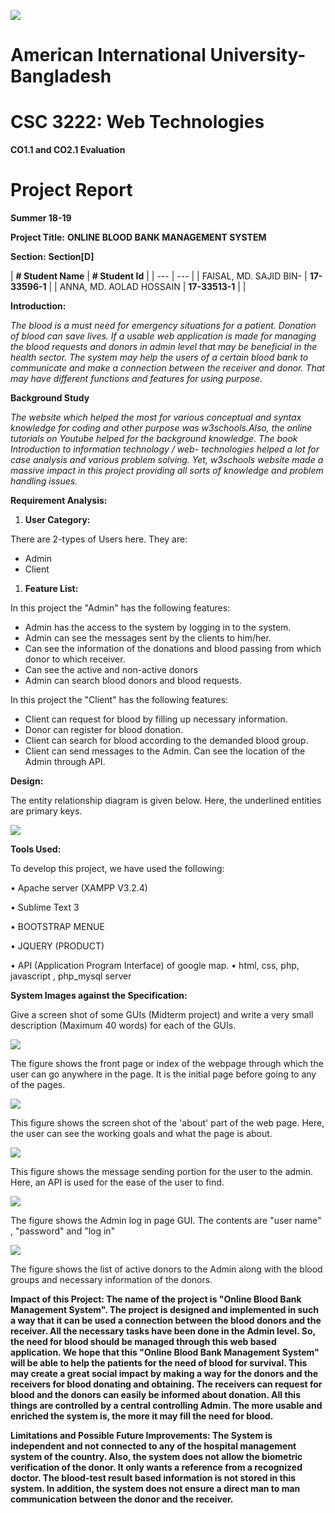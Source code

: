 ![](RackMultipart20200501-4-q9tc89_html_b012042d99b8ec32.png)

# **American International University- Bangladesh**

# **CSC 3222: Web Technologies**

**CO1.1 and CO2.1 Evaluation**

# **Project Report**

**Summer 18-19**

**Project Title:**  **ONLINE BLOOD BANK MANAGEMENT SYSTEM**

**Section:** **Section[D]**

|
**# Student Name** |
**# Student Id** |
| --- | --- |
| FAISAL, MD. SAJID BIN- | **17-33596-1** |
| ANNA, MD. AOLAD HOSSAIN | **17-33513-1** |
|


**Introduction:**

_The blood is a must need for emergency situations for a patient. Donation of blood can save lives. If a usable web application is made for managing the blood requests and donors in admin level that may be beneficial in the health sector. The system may help the users of a certain blood bank to communicate and make a connection between the receiver and donor. That may have different functions and features for using purpose._

**Background Study**

_The website which helped the most for various conceptual and syntax knowledge for coding and other purpose was w3schools.Also, the online tutorials on Youtube helped for the background knowledge. The book Introduction to information technology / web- technologies helped a lot for case analysis and various problem solving. Yet, w3schools website made a massive impact in this project providing all sorts of knowledge and problem handling issues._

**Requirement Analysis:**

1. **User Category:**

There are 2-types of Users here. They are:

- Admin
- Client

1. **Feature List:**

In this project the &quot;Admin&quot; has the following features:

- Admin has the access to the system by logging in to the system.
- Admin can see the messages sent by the clients to him/her.
- Can see the information of the donations and blood passing from which donor to which receiver.
- Can see the active and non-active donors
- Admin can search blood donors and blood requests.

In this project the &quot;Client&quot; has the following features:

- Client can request for blood by filling up necessary information.
- Donor can register for blood donation.
- Client can search for blood according to the demanded blood group.
- Client can send messages to the Admin. Can see the location of the Admin through API.

**Design:**

The entity relationship diagram is given below. Here, the underlined entities are primary keys.

![](RackMultipart20200501-4-q9tc89_html_7933b51c7097ec07.jpg)

**Tools Used:**

To develop this project, we have used the following:

• Apache server (XAMPP V3.2.4)

• Sublime Text 3

• BOOTSTRAP MENUE

• JQUERY (PRODUCT)

• API (Application Program Interface) of google map. • html, css, php, javascript , php\_mysql server

**System Images against the Specification:**

Give a screen shot of some GUIs (Midterm project) and write a very small description (Maximum 40 words) for each of the GUIs.

![](RackMultipart20200501-4-q9tc89_html_cada1da421bf5412.jpg)

The figure shows the front page or index of the webpage through which the user can go anywhere in the page. It is the initial page before going to any of the pages.

![](RackMultipart20200501-4-q9tc89_html_905a39041a3ff6cc.jpg)

This figure shows the screen shot of the &#39;about&#39; part of the web page. Here, the user can see the working goals and what the page is about.

![](RackMultipart20200501-4-q9tc89_html_2bb2be1b985d4378.jpg)

This figure shows the message sending portion for the user to the admin. Here, an API is used for the ease of the user to find.

![](RackMultipart20200501-4-q9tc89_html_bb7b948fdee2d1ce.jpg)

The figure shows the Admin log in page GUI. The contents are &quot;user name&quot; , &quot;password&quot; and &quot;log in&quot;

![](RackMultipart20200501-4-q9tc89_html_9b4be63598cfcf78.jpg)

The figure shows the list of active donors to the Admin along with the blood groups and necessary information of the donors.

**Impact of this Project:
 The name of the project is &quot;Online Blood Bank Management System&quot;. The project is designed and implemented in such a way that it can be used a connection between the blood donors and the receiver. All the necessary tasks have been done in the Admin level. So, the need for blood should be managed through this web based application. We hope that this &quot;Online Blood Bank Management System&quot; will be able to help the patients for the need of blood for survival. This may create a great social impact by making a way for the donors and the receivers for blood donating and obtaining. The receivers can request for blood and the donors can easily be informed about donation. All this things are controlled by a central controlling Admin. The more usable and enriched the system is, the more it may fill the need for blood.**

**Limitations and Possible Future Improvements:
 The System is independent and not connected to any of the hospital management system of the country. Also, the system does not allow the biometric verification of the donor. It only wants a reference from a recognized doctor. The blood-test result based information is not stored in this system. In addition, the system does not ensure a direct man to man communication between the donor and the receiver.**
